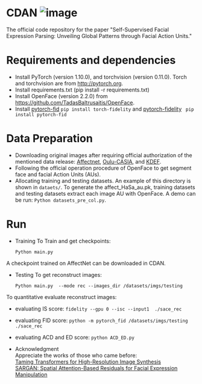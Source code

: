 # CDAN ![image](https://github.com/user-attachments/assets/ff7f017a-1796-494a-88eb-46ed96c7befb)
The official code repository for the paper "Self-Supervised Facial Expression Parsing: Unveiling Global Patterns through Facial Action Units."

# Requirements and dependencies
 * Install PyTorch (version 1.10.0), and torchvision (version 0.11.0). Torch and torchvision are from http://pytorch.org.
 * Install requirements.txt (pip install -r requirements.txt)
 * Install OpenFace (version 2.2.0) from https://github.com/TadasBaltrusaitis/OpenFace.
 * Install [pytorch-fid](https://github.com/mseitzer/pytorch-fid) ```pip install torch-fidelity``` and [pytorch-fidelity](https://github.com/toshas/torch-fidelity) ``` pip install pytorch-fid```

# Data Preparation
   * Downloading original images after requiring official authorization of the mentioned data release: [Affectnet](http://mohammadmahoor.com/affectnet/), [Oulu-CASIA](https://www.oulu.fi/en), and [KDEF](http://www.emotionlab.se/kdef/).
   * Following the official operation procedure of OpenFace to get segment face and facial Action Units (AUs).
   * Allocating training and testing datasets.
An example of this directory is shown in ```dataets/```.
To generate the affect_HaSa_au.pk, training datasets and testing datasets extract each image AU with OpenFace. A demo can be run: ```Python datasets_pre_col.py```.

# Run
* Training
To Train and get checkpoints:
   ```
  Python main.py
   ```
A checkpoint trained on AffectNet can be downloaded in CDAN.

* Testing 
To get reconstruct images:
   ```
  Python main.py  --mode rec --images_dir /datasets/imgs/testing
   ```

To quantitative evaluate reconstruct images:
   * evaluating IS score: ```fidelity --gpu 0 --isc --input1  ./sace_rec```
   * evaluating FID score: ```python -m pytorch_fid /datasets/imgs/testing  ./sace_rec```
   * evaluating ACD and ED score: ```python ACD_ED.py```
 
* Acknowledgment \
 Appreciate the works of those who came before: \
 [Taming Transformers for High-Resolution Image Synthesis](https://arxiv.org/abs/2012.09841) \
 [SARGAN: Spatial Attention-Based Residuals for Facial Expression Manipulation](https://ieeexplore.ieee.org/abstract/document/10065495)
